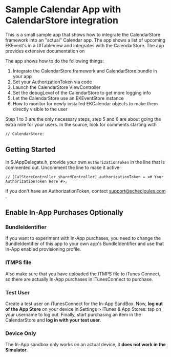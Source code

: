 # Sample Calendar App with CalendarStore integration

This is a small sample app that shows how to integrate the CalendarStore framework into an "actual" Calendar app. The app shows a list of upcoming EKEvent's in a UITableView and integrates with the CalendarStore. The app provides extensive documentation on

The app shows how to do the following things:

1. Integrate the CalendarStore.framework and CalendarStore.bundle in your app
2. Set your AuthorizationToken via code
3. Launch the CalendarStore ViewController
4. Set the debugLevel of the CalendarStore to get more logging info
5. Let the CalendarStore use an EKEventStore instance  
6. How to monitor for newly installed EKCalendar objects to make them directly visible to the user

Step 1 to 3 are the only necessary steps, step 5 and 6 are about going the extra mile for your users. In the source, look for comments starting with
	
	// CalendarStore: 

## Getting Started
In SJAppDelegate.h, provide your own `AuthorizationToken` in the line that is commented out. Uncomment the line to make it active:

	// [CalStoreController sharedController].authorizationToken = <# Your AuthorizationToken Here #>;
	
If you don't have an AuthorizationToken, contact [support@schedjoules.com](support@schedjoules.com) . 
	

## Enable In-App Purchases Optionally

### BundleIdentifier
If you want to experiment with In-App purchases, you need to change the BundleIdentifier of this app to your own app's BundleIdentifier and use that In-App enabled provisioning profile. 

### ITMPS file
Also make sure that you have uploaded the ITMPS file to iTunes Connect, so there are actually In-App purchases in iTunesConnect to purchase.

### Test User
Create a test user on iTunesConnect for the In-App SandBox. Now, **log out of the App Store** on your device in Settings > iTunes & App Stores: tap on your username to log out. Finally, start purchasing an item in the CalendarStore and **log in with your test user**.

### Device Only
The In-App sandbox only works on an actual device, it **does not work in the Simulator**. 